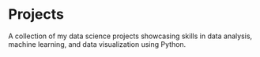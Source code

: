 # Projects
A collection of my data science projects showcasing skills in data analysis, machine learning, and data visualization using Python.
